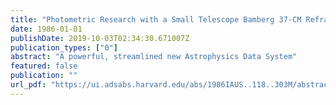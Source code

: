 ```yaml
---
title: "Photometric Research with a Small Telescope Bamberg 37-CM Refractor at Bosscha Observatory Indonesia - NASA/ADS"
date: 1986-01-01
publishDate: 2019-10-03T02:34:30.671007Z
publication_types: ["0"]
abstract: "A powerful, streamlined new Astrophysics Data System"
featured: false
publication: ""
url_pdf: "https://ui.adsabs.harvard.edu/abs/1986IAUS..118..303M/abstract"
---
```


